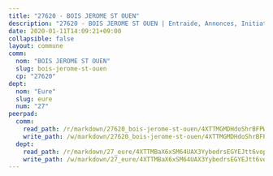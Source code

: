 ```yaml
---
title: "27620 - BOIS JEROME ST OUEN"
description: "27620 - BOIS JEROME ST OUEN | Entraide, Annonces, Initiatives"
date: 2020-01-11T14:09:21+09:00
collapsible: false
layout: commune
comm:
  nom: "BOIS JEROME ST OUEN"
  slug: bois-jerome-st-ouen
  cp: "27620"
dept:
  nom: "Eure"
  slug: eure
  num: "27"
peerpad:
  comm:
    read_path: /r/markdown/27620_bois-jerome-st-ouen/4XTTMGMDHdoShrBFPWjb3LtzVRycgwQL5qkkeshQ2EfGnq93h
    write_path: /w/markdown/27620_bois-jerome-st-ouen/4XTTMGMDHdoShrBFPWjb3LtzVRycgwQL5qkkeshQ2EfGnq93h-K3TgUGAGZnBhYwfGdBRZ1BLFZNQJjYhkB69VVVxXeo2QsY1ftDfQSLBdnSCjW4snspx3jBkfCq9fGjerhTxHnFm44XCCR3HAGsjoTUEjDbAvnziRrhE6Xe1qP9MXsJgMfJma9b3Z
  dept:
    read_path: /r/markdown/27_eure/4XTTMBaX6xSM64UAX3YybedrsEGYEJtt6vopdQsPEFtGijgwg
    write_path: /w/markdown/27_eure/4XTTMBaX6xSM64UAX3YybedrsEGYEJtt6vopdQsPEFtGijgwg-K3TgUmjy61Gu7ZFzjoVmiacXP2Rc4pq6sxVCYUX3mFQZWQw9yCKsEoAMagtuW4jJTYhK96DsWW4cPmZLagvQNZ34BscGcu4btrtJibt18c1mpqofaWe6Q3RartDiuMTjY7NrsH4r
---
```


